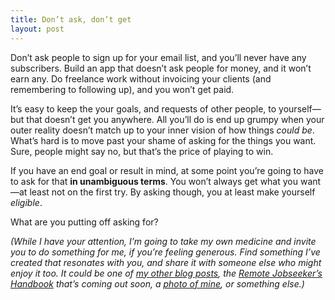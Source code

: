 ```yaml
---
title: Don’t ask, don’t get
layout: post
---
```


Don’t ask people to sign up for your email list, and you’ll never have any subscribers. Build an app that doesn’t ask people for money, and it won’t earn any. Do freelance work without invoicing your clients (and remembering to following up), and you won’t get paid.

It’s easy to keep the your goals, and requests of other people, to yourself—but that doesn’t get you anywhere. All you’ll do is end up grumpy when your outer reality doesn’t match up to your inner vision of how things *could be*. What’s hard is to move past your shame of asking for the things you want. Sure, people might say no, but that’s the price of playing to win.

If you have an end goal or result in mind, at some point you’re going to have to ask for that **in unambiguous terms**. You won’t always get what you want—at least not on the first try. By asking though, you at least make yourself *eligible*.

What are you putting off asking for?

*(While I have your attention, I’m going to take my own medicine and invite you to do something for me, if you’re feeling generous. Find something I’ve created that resonates with you, and share it with someone else who might enjoy it too. It could be one of [my other blog posts](http://cobyism.com/writing/), the [Remote Jobseeker’s Handbook](http://cobyism.com/remotejobseeker/) that’s coming out soon, a [photo of mine](https://instagram.com/cobyism/), or something else.)*

